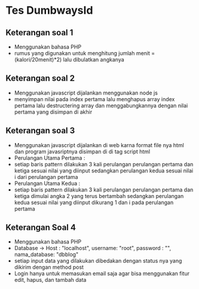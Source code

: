 # Tes DumbwaysId

## Keterangan soal 1
- Menggunakan bahasa PHP
- rumus yang digunakan untuk menghitung jumlah menit = (kalori/20menit)*2) lalu dibulatkan angkanya

## Keterangan soal 2
- Menggunakan javascript dijalankan menggunakan node js
- menyimpan nilai pada index pertama lalu menghapus array index pertama lalu destructering array dan menggabungkannya dengan nilai pertama yang disimpan di akhir 

## Keterangan soal 3
- Menggunakan javascript dijalankan di web karna format file nya html dan program javasriptnya disimpan di di tag script html
- Perulangan Utama Pertama :
- setiap baris pattern dilakukan 3 kali perulangan perulangan pertama dan ketiga sesuai nilai yang diinput sedangkan perulangan kedua sesuai nilai i dari perulangan pertama
- Perulangan Utama Kedua :
- setiap baris pattern dilakukan 3 kali perulangan perulangan pertama dan ketiga dimulai angka 2 yang terus bertambah sedangkan perulangan kedua sesuai nilai yang diinput dikurang 1 dan i pada perulangan pertama

## Keterangan Soal 4
- Menggunakan bahasa PHP
- Database -> Host : "localhost", username: "root", password : "", nama_database: "dbblog"
- setiap input data yang dilakukan dibedakan dengan status nya yang dikirim dengan method post
- Login hanya untuk memasukan email saja agar bisa menggunakan fitur edit, hapus, dan tambah data
